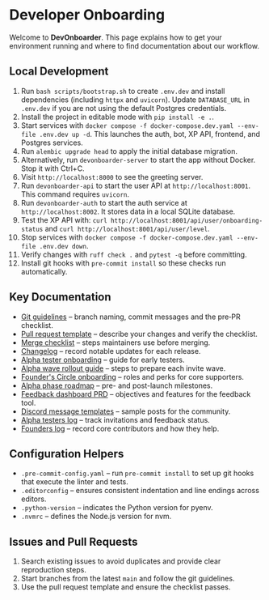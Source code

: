# Developer Onboarding

Welcome to **DevOnboarder**. This page explains how to get your environment running and where to find documentation about our workflow.

## Local Development

1. Run `bash scripts/bootstrap.sh` to create `.env.dev` and install dependencies
   (including `httpx` and `uvicorn`).
   Update `DATABASE_URL` in `.env.dev` if you are not using the default
   Postgres credentials.
2. Install the project in editable mode with `pip install -e .`.
3. Start services with `docker compose -f docker-compose.dev.yaml --env-file .env.dev up -d`.
   This launches the auth, bot, XP API, frontend, and Postgres services.
4. Run `alembic upgrade head` to apply the initial database migration.
5. Alternatively, run `devonboarder-server` to start the app without Docker. Stop it with Ctrl+C.
6. Visit `http://localhost:8000` to see the greeting server.
7. Run `devonboarder-api` to start the user API at `http://localhost:8001`.
   This command requires `uvicorn`.
8. Run `devonboarder-auth` to start the auth service at `http://localhost:8002`.
   It stores data in a local SQLite database.
9. Test the XP API with:
   `curl http://localhost:8001/api/user/onboarding-status`
   and `curl http://localhost:8001/api/user/level`.
10. Stop services with `docker compose -f docker-compose.dev.yaml --env-file .env.dev down`.
11. Verify changes with `ruff check .` and `pytest -q` before committing.
12. Install git hooks with `pre-commit install` so these checks run automatically.

## Key Documentation

- [Git guidelines](git-guidelines.md) &ndash; branch naming, commit messages and the pre‑PR checklist.
- [Pull request template](pull_request_template.md) &ndash; describe your changes and verify the checklist.
- [Merge checklist](merge-checklist.md) &ndash; steps maintainers use before merging.
- [Changelog](CHANGELOG.md) &ndash; record notable updates for each release.
- [Alpha tester onboarding](alpha/README.md) &ndash; guide for early testers.
- [Alpha wave rollout guide](alpha/alpha-wave-rollout-guide.md) &ndash; steps to prepare each invite wave.
- [Founder's Circle onboarding](founders/README.md) &ndash; roles and perks for core supporters.
- [Alpha phase roadmap](roadmap/alpha-phase.md) &ndash; pre- and post-launch milestones.
- [Feedback dashboard PRD](prd/feedback-dashboard.md) &ndash; objectives and features for the feedback tool.
- [Discord message templates](discord/discord-message-templates.md) &ndash; sample posts for the community.
- [Alpha testers log](../ALPHA_TESTERS.md) &ndash; track invitations and feedback status.
- [Founders log](../FOUNDERS.md) &ndash; record core contributors and how they help.

## Configuration Helpers

- `.pre-commit-config.yaml` &ndash; run `pre-commit install` to set up git hooks that execute the linter and tests.
- `.editorconfig` &ndash; ensures consistent indentation and line endings across editors.
- `.python-version` &ndash; indicates the Python version for pyenv.
- `.nvmrc` &ndash; defines the Node.js version for nvm.

## Issues and Pull Requests

1. Search existing issues to avoid duplicates and provide clear reproduction steps.
2. Start branches from the latest `main` and follow the git guidelines.
3. Use the pull request template and ensure the checklist passes.

